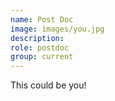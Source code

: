 ```yaml
---
name: Post Doc
image: images/you.jpg
description:
role: postdoc
group: current
---
```


This could be you!